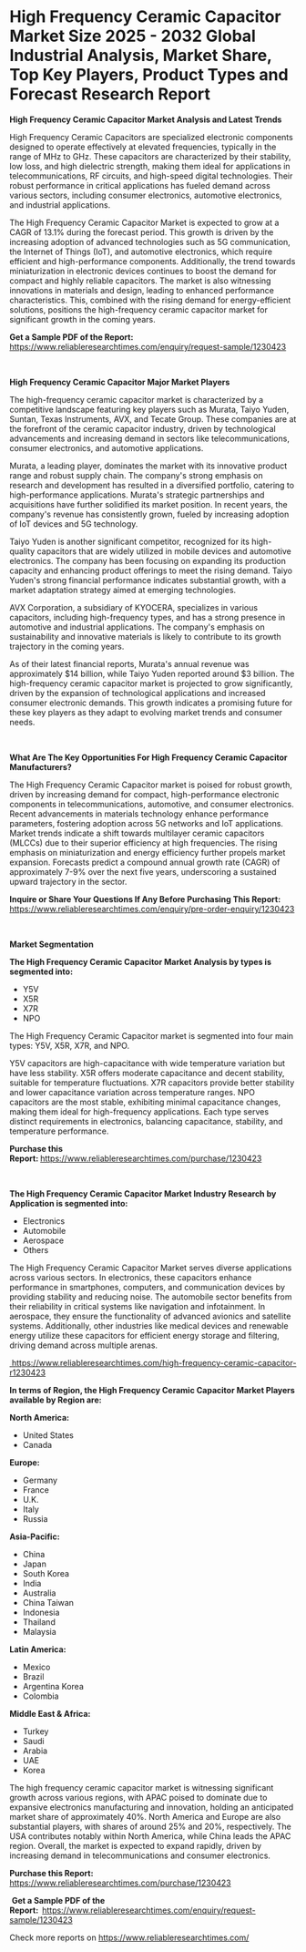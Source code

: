 <p><h1>High Frequency Ceramic Capacitor Market Size 2025 - 2032 Global Industrial Analysis, Market Share, Top Key Players, Product Types and Forecast Research Report</h1></p><p><strong>High Frequency Ceramic Capacitor Market Analysis and Latest Trends</strong></p>
<p><p>High Frequency Ceramic Capacitors are specialized electronic components designed to operate effectively at elevated frequencies, typically in the range of MHz to GHz. These capacitors are characterized by their stability, low loss, and high dielectric strength, making them ideal for applications in telecommunications, RF circuits, and high-speed digital technologies. Their robust performance in critical applications has fueled demand across various sectors, including consumer electronics, automotive electronics, and industrial applications.</p><p>The High Frequency Ceramic Capacitor Market is expected to grow at a CAGR of 13.1% during the forecast period. This growth is driven by the increasing adoption of advanced technologies such as 5G communication, the Internet of Things (IoT), and automotive electronics, which require efficient and high-performance components. Additionally, the trend towards miniaturization in electronic devices continues to boost the demand for compact and highly reliable capacitors. The market is also witnessing innovations in materials and design, leading to enhanced performance characteristics. This, combined with the rising demand for energy-efficient solutions, positions the high-frequency ceramic capacitor market for significant growth in the coming years.</p></p>
<p><strong>Get a Sample PDF of the Report:&nbsp;</strong> <a href="https://www.reliableresearchtimes.com/enquiry/request-sample/1230423?utm_campaign=2387&utm_medium=2&utm_source=Github&utm_content=ia&utm_term=10022025&utm_id=high-frequency-ceramic-capacitor">https://www.reliableresearchtimes.com/enquiry/request-sample/1230423</a></p>
<p>&nbsp;</p>
<p><strong>High Frequency Ceramic Capacitor Major Market Players</strong></p>
<p><p>The high-frequency ceramic capacitor market is characterized by a competitive landscape featuring key players such as Murata, Taiyo Yuden, Suntan, Texas Instruments, AVX, and Tecate Group. These companies are at the forefront of the ceramic capacitor industry, driven by technological advancements and increasing demand in sectors like telecommunications, consumer electronics, and automotive applications.</p><p>Murata, a leading player, dominates the market with its innovative product range and robust supply chain. The company's strong emphasis on research and development has resulted in a diversified portfolio, catering to high-performance applications. Murata's strategic partnerships and acquisitions have further solidified its market position. In recent years, the company's revenue has consistently grown, fueled by increasing adoption of IoT devices and 5G technology.</p><p>Taiyo Yuden is another significant competitor, recognized for its high-quality capacitors that are widely utilized in mobile devices and automotive electronics. The company has been focusing on expanding its production capacity and enhancing product offerings to meet the rising demand. Taiyo Yuden's strong financial performance indicates substantial growth, with a market adaptation strategy aimed at emerging technologies.</p><p>AVX Corporation, a subsidiary of KYOCERA, specializes in various capacitors, including high-frequency types, and has a strong presence in automotive and industrial applications. The company's emphasis on sustainability and innovative materials is likely to contribute to its growth trajectory in the coming years.</p><p>As of their latest financial reports, Murata's annual revenue was approximately $14 billion, while Taiyo Yuden reported around $3 billion. The high-frequency ceramic capacitor market is projected to grow significantly, driven by the expansion of technological applications and increased consumer electronic demands. This growth indicates a promising future for these key players as they adapt to evolving market trends and consumer needs.</p></p>
<p>&nbsp;</p>
<p><strong>What Are The Key Opportunities For High Frequency Ceramic Capacitor Manufacturers?</strong></p>
<p><p>The High Frequency Ceramic Capacitor market is poised for robust growth, driven by increasing demand for compact, high-performance electronic components in telecommunications, automotive, and consumer electronics. Recent advancements in materials technology enhance performance parameters, fostering adoption across 5G networks and IoT applications. Market trends indicate a shift towards multilayer ceramic capacitors (MLCCs) due to their superior efficiency at high frequencies. The rising emphasis on miniaturization and energy efficiency further propels market expansion. Forecasts predict a compound annual growth rate (CAGR) of approximately 7-9% over the next five years, underscoring a sustained upward trajectory in the sector.</p></p>
<p><strong>Inquire or Share Your Questions If Any Before Purchasing This Report:</strong> <a href="https://www.reliableresearchtimes.com/enquiry/pre-order-enquiry/1230423?utm_campaign=2387&utm_medium=2&utm_source=Github&utm_content=ia&utm_term=10022025&utm_id=high-frequency-ceramic-capacitor">https://www.reliableresearchtimes.com/enquiry/pre-order-enquiry/1230423</a></p>
<p>&nbsp;</p>
<p><strong>Market Segmentation</strong></p>
<p><strong>The High Frequency Ceramic Capacitor Market Analysis by types is segmented into:</strong></p>
<p><ul><li>Y5V</li><li>X5R</li><li>X7R</li><li>NPO</li></ul></p>
<p><p>The High Frequency Ceramic Capacitor market is segmented into four main types: Y5V, X5R, X7R, and NPO. </p><p>Y5V capacitors are high-capacitance with wide temperature variation but have less stability. X5R offers moderate capacitance and decent stability, suitable for temperature fluctuations. X7R capacitors provide better stability and lower capacitance variation across temperature ranges. NPO capacitors are the most stable, exhibiting minimal capacitance changes, making them ideal for high-frequency applications. Each type serves distinct requirements in electronics, balancing capacitance, stability, and temperature performance.</p></p>
<p><strong>Purchase this Report:&nbsp;</strong><a href="https://www.reliableresearchtimes.com/purchase/1230423?utm_campaign=2387&utm_medium=2&utm_source=Github&utm_content=ia&utm_term=10022025&utm_id=high-frequency-ceramic-capacitor">https://www.reliableresearchtimes.com/purchase/1230423</a></p>
<p>&nbsp;</p>
<p><strong>The High Frequency Ceramic Capacitor Market Industry Research by Application is segmented into:</strong></p>
<p><ul><li>Electronics</li><li>Automobile</li><li>Aerospace</li><li>Others</li></ul></p>
<p><p>The High Frequency Ceramic Capacitor Market serves diverse applications across various sectors. In electronics, these capacitors enhance performance in smartphones, computers, and communication devices by providing stability and reducing noise. The automobile sector benefits from their reliability in critical systems like navigation and infotainment. In aerospace, they ensure the functionality of advanced avionics and satellite systems. Additionally, other industries like medical devices and renewable energy utilize these capacitors for efficient energy storage and filtering, driving demand across multiple arenas.</p></p>
<p><a href="https://www.reliableresearchtimes.com/high-frequency-ceramic-capacitor-r1230423?utm_campaign=2387&utm_medium=2&utm_source=Github&utm_content=ia&utm_term=10022025&utm_id=high-frequency-ceramic-capacitor">&nbsp;https://www.reliableresearchtimes.com/high-frequency-ceramic-capacitor-r1230423</a></p>
<p><strong>In terms of Region, the High Frequency Ceramic Capacitor Market Players available by Region are:</strong></p>
<p>
    <p> <strong> North America: </strong>
        <ul>
            <li>United States</li>
            <li>Canada</li>
        </ul>
        </p> 
    <p> <strong> Europe: </strong>
        <ul>
            <li>Germany</li>
            <li>France</li>
            <li>U.K.</li>
            <li>Italy</li>
            <li>Russia</li>
        </ul>
        </p> 
    <p> <strong> Asia-Pacific: </strong>
        <ul>
            <li>China</li>
            <li>Japan</li>
            <li>South Korea</li>
            <li>India</li>
            <li>Australia</li>
            <li>China Taiwan</li>
            <li>Indonesia</li>
            <li>Thailand</li>
            <li>Malaysia</li>
        </ul>
        </p> 
    <p> <strong> Latin America: </strong>
        <ul>
            <li>Mexico</li>
            <li>Brazil</li>
            <li>Argentina Korea</li>
            <li>Colombia</li>
        </ul>
        </p> 
    <p> <strong> Middle East & Africa: </strong>
        <ul>
            <li>Turkey</li>
            <li>Saudi</li>
            <li>Arabia</li>
            <li>UAE</li>
            <li>Korea</li>
        </ul>
    </p>
    </p>
<p><p>The high frequency ceramic capacitor market is witnessing significant growth across various regions, with APAC poised to dominate due to expansive electronics manufacturing and innovation, holding an anticipated market share of approximately 40%. North America and Europe are also substantial players, with shares of around 25% and 20%, respectively. The USA contributes notably within North America, while China leads the APAC region. Overall, the market is expected to expand rapidly, driven by increasing demand in telecommunications and consumer electronics.</p></p>
<p><strong>Purchase this Report: </strong><a href="https://www.reliableresearchtimes.com/purchase/1230423?utm_campaign=2387&utm_medium=2&utm_source=Github&utm_content=ia&utm_term=10022025&utm_id=high-frequency-ceramic-capacitor">https://www.reliableresearchtimes.com/purchase/1230423</a></p>
<p>&nbsp;<strong>Get a Sample PDF of the Report:&nbsp;&nbsp;</strong><a href="https://www.reliableresearchtimes.com/enquiry/request-sample/1230423?utm_campaign=2387&utm_medium=2&utm_source=Github&utm_content=ia&utm_term=10022025&utm_id=high-frequency-ceramic-capacitor">https://www.reliableresearchtimes.com/enquiry/request-sample/1230423</a></p>
<p><strong></strong></p>
<p>Check more reports on <a href="https://www.reliableresearchtimes.com/?utm_campaign=2387&utm_medium=2&utm_source=Github&utm_content=ia&utm_term=10022025&utm_id=high-frequency-ceramic-capacitor">https://www.reliableresearchtimes.com/</a></p>